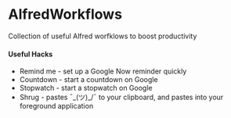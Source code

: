 # AlfredWorkflows
Collection of useful Alfred worfklows to boost productivity

#### Useful Hacks
- Remind me - set up a Google Now reminder quickly
- Countdown - start a countdown on Google
- Stopwatch - start a stopwatch on Google
- Shrug - pastes ¯\_(ツ)_/¯ to your clipboard, and pastes into your foreground application
